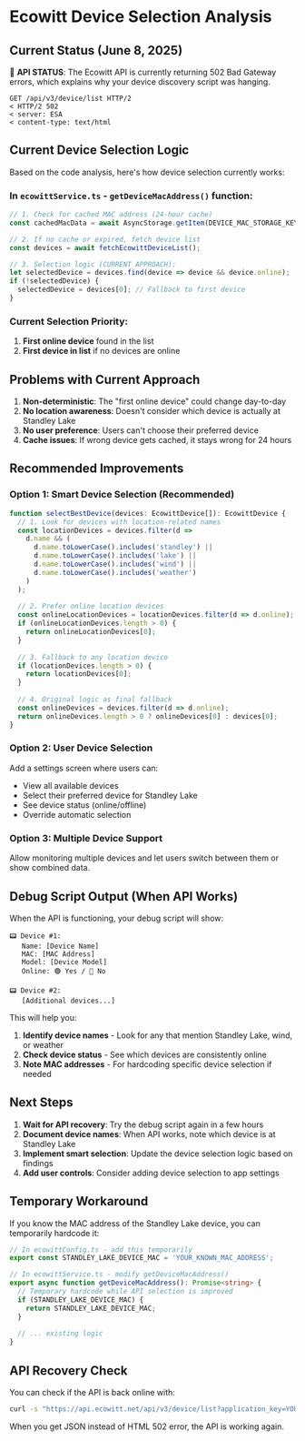 # Ecowitt Device Selection Analysis

## Current Status (June 8, 2025)

🚨 **API STATUS**: The Ecowitt API is currently returning 502 Bad Gateway errors, which explains why your device discovery script was hanging.

```
GET /api/v3/device/list HTTP/2
< HTTP/2 502 
< server: ESA
< content-type: text/html
```

## Current Device Selection Logic

Based on the code analysis, here's how device selection currently works:

### In `ecowittService.ts` - `getDeviceMacAddress()` function:

```typescript
// 1. Check for cached MAC address (24-hour cache)
const cachedMacData = await AsyncStorage.getItem(DEVICE_MAC_STORAGE_KEY);

// 2. If no cache or expired, fetch device list
const devices = await fetchEcowittDeviceList();

// 3. Selection logic (CURRENT APPROACH):
let selectedDevice = devices.find(device => device && device.online);
if (!selectedDevice) {
  selectedDevice = devices[0]; // Fallback to first device
}
```

### Current Selection Priority:
1. **First online device** found in the list
2. **First device in list** if no devices are online

## Problems with Current Approach

1. **Non-deterministic**: The "first online device" could change day-to-day
2. **No location awareness**: Doesn't consider which device is actually at Standley Lake
3. **No user preference**: Users can't choose their preferred device
4. **Cache issues**: If wrong device gets cached, it stays wrong for 24 hours

## Recommended Improvements

### Option 1: Smart Device Selection (Recommended)
```typescript
function selectBestDevice(devices: EcowittDevice[]): EcowittDevice {
  // 1. Look for devices with location-related names
  const locationDevices = devices.filter(d => 
    d.name && (
      d.name.toLowerCase().includes('standley') ||
      d.name.toLowerCase().includes('lake') ||
      d.name.toLowerCase().includes('wind') ||
      d.name.toLowerCase().includes('weather')
    )
  );
  
  // 2. Prefer online location devices
  const onlineLocationDevices = locationDevices.filter(d => d.online);
  if (onlineLocationDevices.length > 0) {
    return onlineLocationDevices[0];
  }
  
  // 3. Fallback to any location device
  if (locationDevices.length > 0) {
    return locationDevices[0];
  }
  
  // 4. Original logic as final fallback
  const onlineDevices = devices.filter(d => d.online);
  return onlineDevices.length > 0 ? onlineDevices[0] : devices[0];
}
```

### Option 2: User Device Selection
Add a settings screen where users can:
- View all available devices
- Select their preferred device for Standley Lake
- See device status (online/offline)
- Override automatic selection

### Option 3: Multiple Device Support
Allow monitoring multiple devices and let users switch between them or show combined data.

## Debug Script Output (When API Works)

When the API is functioning, your debug script will show:

```
📟 Device #1:
   Name: [Device Name]
   MAC: [MAC Address] 
   Model: [Device Model]
   Online: 🟢 Yes / 🔴 No
   
📟 Device #2:
   [Additional devices...]
```

This will help you:
1. **Identify device names** - Look for any that mention Standley Lake, wind, or weather
2. **Check device status** - See which devices are consistently online
3. **Note MAC addresses** - For hardcoding specific device selection if needed

## Next Steps

1. **Wait for API recovery**: Try the debug script again in a few hours
2. **Document device names**: When API works, note which device is at Standley Lake
3. **Implement smart selection**: Update the device selection logic based on findings
4. **Add user controls**: Consider adding device selection to app settings

## Temporary Workaround

If you know the MAC address of the Standley Lake device, you can temporarily hardcode it:

```typescript
// In ecowittConfig.ts - add this temporarily
export const STANDLEY_LAKE_DEVICE_MAC = 'YOUR_KNOWN_MAC_ADDRESS';

// In ecowittService.ts - modify getDeviceMacAddress()
export async function getDeviceMacAddress(): Promise<string> {
  // Temporary hardcode while API selection is improved
  if (STANDLEY_LAKE_DEVICE_MAC) {
    return STANDLEY_LAKE_DEVICE_MAC;
  }
  
  // ... existing logic
}
```

## API Recovery Check

You can check if the API is back online with:
```bash
curl -s "https://api.ecowitt.net/api/v3/device/list?application_key=YOUR_KEY&api_key=YOUR_KEY&call_back=device"
```

When you get JSON instead of HTML 502 error, the API is working again.
